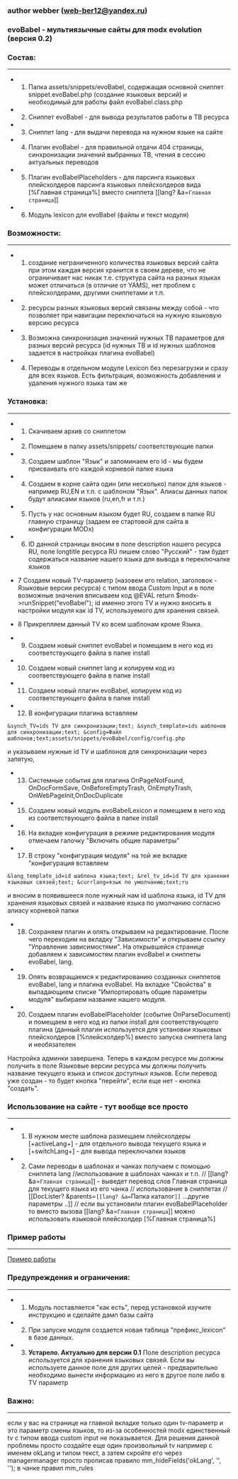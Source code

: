 ### author webber (web-ber12@yandex.ru)


### evoBabel - мультиязычные сайты для modx evolution (версия 0.2)

### Состав:
---------
* 1. Папка assets/snippets/evoBabel, содержащая основной сниппет snippet.evoBabel.php (создание языковых версий) и необходимый для работы файл evoBabel.class.php
* 2. Сниппет evoBabel - для вывода результатов работы в ТВ ресурса
* 3. Сниппет lang - для выдачи перевода на нужном языке на сайте
* 4. Плагин evoBabel - для правильной отдачи 404 страницы, синхронизации значений выбранных ТВ, чтения в сессию актуальных переводов
* 5. Плагин evoBabelPlaceholders - для парсинга языковых плейсхолдеров парсинга языковых плейсхолдеров вида [%Главная страница%] вместо сниппета [[lang? &a=`Главная страница`]]
* 6. Модуль lexicon для evoBabel (файлы и текст модуля)


### Возможности:
---------
* 1. создание неграниченного количества языковых версий сайта
при этом каждая версия хранится в своем дереве, что не ограничивает нас никак
т.е. структура сайта на разных языках может отличаться (в отличие от YAMS), нет проблем с плейсхолдерами, другими сниппетами и т.п.
* 2. ресурсы разных языковых версий связаны между собой - что позволяет при навигации переключаться на нужную языковую версию ресурса
* 3. Возможна синхронизация значений нужных ТВ параметров для разных версий ресурса (id нужных ТВ и id нужных шаблонов задается в настройках плагина evoBabel)
* 4. Переводы в отдельном модуле Lexicon без перезагрузки и сразу для всех языков. Есть фильтрация, возможность добавления и удаления нужного языка там же


### Установка:
---------
* 1. Скачиваем архив со сниппетом
* 2. Помещаем в папку assets/snippets/ соответствующие папки
* 3. Создаем шаблон "Язык" и запоминаем его id - мы будем присваивать его каждой корневой папке языка
* 4. Создаем в корне сайта один (или несколько) папок для языков - например RU,EN и т.п. с шаблоном "Язык". Алиасы данных папок будут алиасами языков (ru,en,fr и т.п.)
* 5. Пусть у нас основным языком будет RU, создаем в папке RU главную страницу (задаем ее стартовой для сайта в конфигурации MODx)
* 6. ID данной страницы вносим в поле description нашего ресурса RU, поле longtitle ресурса RU пишем слово "Русский" - там будет содержаться название нашего языка для вывода в переключалке языков

* 7 Создаем новый TV-параметр (назовем его relation, заголовок - Языковые версии ресурса) с типом ввода Custom Input и в поле возможные значения вписываем код @EVAL return $modx->runSnippet("evoBabel");
id именно этого TV и нужно вносить в настройки модуля как id TV, используемого для хранения связей.
* 8 Прикрепляем данный TV ко всем шаблонам кроме Языка.

* 9. Создаем новый сниппет evoBabel и помещаем в него код из соответствующего файла в папке install
* 10. Создаем новый сниппет lang и копируем код из соответствующего файла в папке install
* 11. Создаем новый плагин evoBabel, копируем код из соответствующего файла в папке install
* 12. В конфигурации плагина вставляем
```
&synch_TV=ids TV для синхронизации;text; &synch_template=ids шаблонов для синхронизации;text; &config=Файл шаблонов;text;assets/snippets/evoBabel/config/config.php
```
 и указываем нужные id TV и шаблонов для синхронизации через запятую,
* 13. Системные события для плагина OnPageNotFound, OnDocFormSave, OnBeforeEmptyTrash, OnEmptyTrash, OnWebPageInit,OnDocDuplicate
* 15. Создаем новый модуль evoBabelLexicon и помещаем в него код из соответствующего файла в папке install
* 16. На вкладке конфигурация в режиме редактирования модуля отмечаем галочку "Включить общие параметры"
* 17. В строку "конфигурация модуля" на той же вкладке "конфигурация вставляем 
```
&lang_template_id=id шаблона языка;text; &rel_tv_id=id TV для хранения языковых связей;text; &currlang=язык по умолчанию;text;ru
```
и вносим в появившееся поле нужный нам id шаблона языка, id TV для хранения языковых связей и название языка по умолчанию согласно алиасу корневой папки
* 18. Сохраняем плагин и опять открываем на редактирование. После чего переходим на вкладку "Зависимости" и открываем ссылку "Управление зависимостями". На открывшейся странице добавляем к зависимостям плагин evoBabel и сниппеты evoBabel, lang.
* 19. Опять возвращаемся к редактированию созданных сниппетов evoBabel, lang и плагина evoBabel. На вкладке "Свойства" в выпадающием списке "Импортировать общие параметры модуля" выбираем название нашего модуля.
* 20. Создаем плагин evoBabelPlaceholder (событие OnParseDocument) и помещаем в него код из папки install для соответствующего плагина
(данный плагин используется для установки языковых плейсхолдеров [%плейсхолдер%] вместо запуска сниппета lang и необязателен

Настройка админки завершена. Теперь в каждом ресурсе мы должны получить в поле Языковые версии ресурса мы должны получить название текущего языка и список доступных языков.
Если перевод уже создан  - то будет кнопка "перейти", если еще нет - кнопка "создать".

### Использование на сайте - тут вообще все просто
---------
* 1. В нужном месте шаблона размещаем плейсхолдеры [+activeLang+] - для отдельного вывода текущего языка и [+switchLang+] - для вывода переключалки языков
* 2. Сами переводы в шаблонах и чанках получаем с помощью сниппета lang
//использование в шаблонах чанках и т.п.
// [[lang? &a=`Главная страница`]] - выведет перевод слов Главная страница для текущего языка из его чанка
// использование в сниппетах 
// [[DocLister? &parents=`[[lang? &a=`Папка каталог`]]` ...другие параметры ..]]
// если вы установили плагин evoBabelPlaceholder то вместо вызова [[lang? &a=`Главная страница`]] можно использовать языковой плейсхолдер [%Главная страница%]


### Пример работы
---------
<a href="http://evoBabel.sitex.by">Пример работы</a>

### Предупреждения и ограничения:
---------
* 1. Модуль поставляется "как есть", перед установкой изучите инструкцию и сделайте дамп базы сайта
* 2. При запуске модуля создается новая таблица "префикс_lexicon" в базе данных.
* 3. <b>Устарело. Актуально для версии 0.1</b> Поле description ресурса используется для хранения языковых связей. Если вы используете данное поле для других целей - предварительно необходимо вынести информацию из него в другое поле либо в TV параметр

### Важно:
---------
если у вас на странице на главной вкладке только один tv-параметр и это параметр смены языков, то из-за особенностей modx единственный
tv с типом ввода custom input не показывается.
Для решения данной проблемы просто создайте еще один произвольный tv например с именем okLang и типом текст, а затем скройте его
через managermanager просто прописав правило mm_hideFields('okLang', '', ''); в чанке правил mm_rules
















